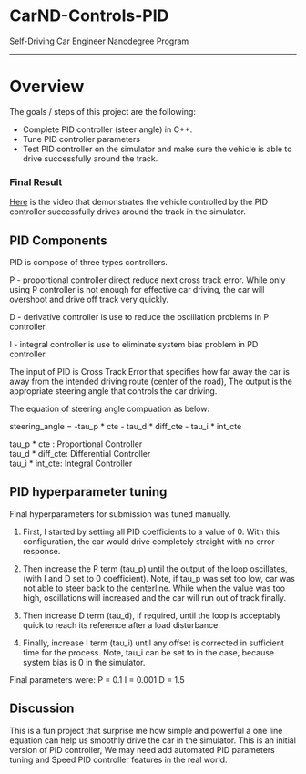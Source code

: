 # CarND-Controls-PID
Self-Driving Car Engineer Nanodegree Program

---

# Overview
The goals / steps of this project are the following:  

* Complete PID controller (steer angle) in C++.
* Tune PID controller parameters 
* Test PID controller on the simulator and make sure the vehicle is able to drive successfully around the track.

### Final Result
[Here](https://youtu.be/fMbbPqLwdxs) is the video that demonstrates the vehicle controlled by the PID controller successfully drives around the track in the simulator. 

## PID Components 

PID is compose of three types controllers. 

P - proportional controller direct reduce next cross track error. While only using P controller is not enough for effective car driving, the car will overshoot and drive off track very quickly.

D - derivative controller is use to reduce the oscillation problems in P controller.

I - integral controller is use to eliminate system bias problem in PD controller. 

The input of PID is Cross Track Error that specifies how far away the car is away from the intended driving route (center of the road), The output is the appropriate steering angle that controls the car driving.

The equation of steering angle compuation as below:

steering_angle = -tau_p * cte - tau_d * diff_cte - tau_i * int_cte 

tau_p * cte : Proportional Controller  
tau_d * diff_cte: Differential Controller  
tau_i * int_cte:  Integral Controller  


## PID hyperparameter tuning
Final hyperparameters for submission was tuned manually. 

1.  First, I started by setting all PID coefficients to a value of 0. With this configuration, the car would drive completely straight with no error response.

2. Then increase the P term (tau_p) until the output of the loop oscillates,
(with I and D set to 0 coefficient). Note, if tau_p was set too low, car was not able to steer back to the centerline. While when the value was too high, oscillations will increased and the car will run out of track finally.

2. Then increase D term (tau_d), if required, until the loop is acceptably quick to reach its reference after a load disturbance. 


2. Finally, increase I term (tau_i) until any offset is corrected in sufficient time for the process. Note, tau_i can be set to in the case, because system bias is 0 in the simulator. 

Final parameters were: P = 0.1 I = 0.001 D = 1.5

## Discussion

This is a fun project that surprise me how simple and powerful a one line equation can help us smoothly drive the car in the simulator. This is an initial version of PID controller, We may need add automated PID parameters tuning and Speed PID controller features in the real world.
